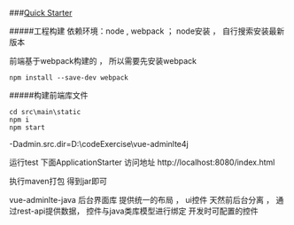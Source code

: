 ###[Quick Starter](../../wiki/Quick-Starter)



#####工程构建
依赖环境：node , webpack ； node安装 ， 自行搜索安装最新版本

前端基于webpack构建的 ， 所以需要先安装webpack
```
npm install --save-dev webpack
```
#####构建前端库文件
``` 
cd src\main\static
npm i 
npm start
```
-Dadmin.src.dir=D:\codeExercise\vue-adminlte4j

运行test 下面ApplicationStarter
访问地址 http://localhost:8080/index.html

执行maven打包 得到jar即可


vue-adminlte-java 后台界面库 
提供统一的布局 ， ui控件
天然前后台分离 ， 通过rest-api提供数据， 控件与java类库模型进行绑定
开发时可配置的控件



